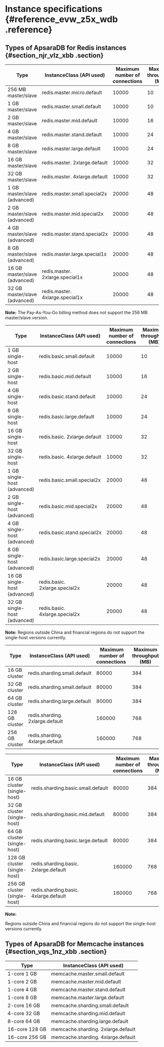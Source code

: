 # Instance specifications {#reference_evw_z5x_wdb .reference}

## Types of ApsaraDB for Redis instances {#section_njr_vlz_xbb .section}

|Type|InstanceClass \(API used\)|Maximum number of connections|Maximum throughput \(MB\)|
|----|--------------------------|-----------------------------|-------------------------|
|256 MB master/slave|redis.master.micro.default|10000|10|
|1 GB master/slave|redis.master.small.default|10000|10|
|2 GB master/slave|redis.master.mid.default|10000|16|
|4 GB master/slave|redis.master.stand.default|10000|24|
|8 GB master/slave|redis.master.large.default|10000|24|
|16 GB master/slave|redis.master. 2xlarge.default|10000|32|
|32 GB master/slave|redis.master. 4xlarge.default|10000|32|
|1 GB master/slave \(advanced\)|redis.master.small.special2x|20000|48|
|2 GB master/slave \(advanced\)|redis.master.mid.special2x|20000|48|
|4 GB master/slave \(advanced\)|redis.master.stand.special2x|20000|48|
|8 GB master/slave \(advanced\)|redis.master.large.special1x|20000|48|
|16 GB master/slave \(advanced\)|redis.master. 2xlarge.special1x|20000|48|
|32 GB master/slave \(advanced\)|redis.master. 4xlarge.special1x|20000|48|

**Note:** The Pay-As-You-Go billing method does not support the 256 MB master/slave version.

|Type|InstanceClass \(API used\)|Maximum number of connections|Maximum throughput \(MB\)|
|----|--------------------------|-----------------------------|-------------------------|
|1 GB single-host|redis.basic.small.default|10000|10|
|2 GB single-host|redis.basic.mid.default|10000|16|
|4 GB single-host|redis.basic.stand.default|10000|24|
|8 GB single-host|redis.basic.large.default|10000|24|
|16 GB single-host|redis.basic. 2xlarge.default|10000|32|
|32 GB single-host|redis.basic. 4xlarge.default|10000|32|
|1 GB single-host \(advanced\)|redis.basic.small.special2x|20000|48|
|2 GB single-host \(advanced\)|redis.basic.mid.special2x|20000|48|
|4 GB single-host \(advanced\)|redis.basic.stand.special2x|20000|48|
|8 GB single-host \(advanced\)|redis.basic.large.special2x|20000|48|
|16 GB single-host \(advanced\)|redis.basic. 2xlarge.special2x|20000|48|
|32 GB single-host \(advanced\)|redis.basic. 4xlarge.special2x|20000|48|

**Note:** Regions outside China and financial regions do not support the single-host versions currently.

|Type|InstanceClass \(API used\)|Maximum number of connections |Maximum throughput \(MB\)|
|----|--------------------------|------------------------------|-------------------------|
|16 GB cluster|redis.sharding.small.default|80000|384|
|32 GB cluster|redis.sharding.small.default|80000|384|
|64 GB cluster|redis.sharding.large.default|80000|384|
|128 GB cluster|redis.sharding. 2xlarge.default|160000|768|
|256 GB cluster|redis.sharding. 4xlarge.default|160000|768|

|Type|InstanceClass \(API used\)|Maximum number of connections|Maximum throughput \(MB\)|
|----|--------------------------|-----------------------------|-------------------------|
|16 GB cluster \(single-host\)|redis.sharding.basic.small.default|80000|384|
|32 GB cluster \(single-host\)|redis.sharding.basic.mid.default|80000|384|
|64 GB cluster \(single-host\)|redis.sharding.basic.large.default|80000|384|
|128 GB cluster \(single-host\)|redis.sharding.basic. 2xlarge.default|160000|768|
|256 GB cluster \(single-host\)|redis.sharding.basic. 4xlarge.default|160000|768|

**Note:** 

Regions outside China and financial regions do not support the single-host versions currently.

## Types of ApsaraDB for Memcache instances {#section_vqs_1nz_xbb .section}

|Type|InstanceClass \(API used\)|
|----|--------------------------|
|1-core 1 GB|memcache.master.small.default|
|1-core 2 GB|memcache.master.mid.default|
|1-core 4 GB|memcache.master.stand.default|
|1-core 8 GB|memcache.master.large.default|
|2-core 16 GB|memcache.sharding.small.default|
|4-core 32 GB|memcache.sharding.mid.default|
|8-core 64 GB|memcache.sharding.large.default|
|16-core 128 GB|memcache.sharding. 2xlarge.default|
|16-core 256 GB|memcache.sharding. 4xlarge.default|

